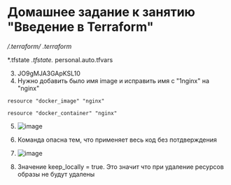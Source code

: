 # Домашнее задание к занятию "Введение в Terraform"

**/.terraform/*
.terraform*

*.tfstate
*.tfstate.*
personal.auto.tfvars


3.  JO9gMJA3GApKSL10
4.  Нужно добавить было имя image и исправить имя с "1nginx" на "nginx"
    

```
resource "docker_image" "nginx" 

resource "docker_container" "nginx" 

```


5.  ![image](https://user-images.githubusercontent.com/42189764/229206578-a56f784e-7019-4e35-81fd-5518a66892d2.png)

6. Команда опасна тем, что применяет весь код без потдверждения
7. ![image](https://user-images.githubusercontent.com/42189764/229209990-853822bd-70cb-4895-b8b7-b4740f81246e.png)
8. Значение keep_locally = true. Это значит что при удаление ресурсов образы не будут удалены
